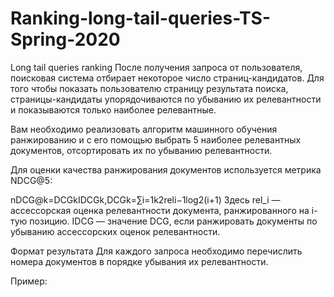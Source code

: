 # Ranking-long-tail-queries-TS-Spring-2020
Long tail queries ranking
После получения запроса от пользователя, поисковая система отбирает некоторое число страниц-кандидатов. Для того чтобы показать пользователю страницу результата поиска, страницы-кандидаты упорядочиваются по убыванию их релевантности и показываются только наиболее релевантные.

Вам необходимо реализовать алгоритм машинного обучения ранжированию и с его помощью выбрать 5 наиболее релевантных документов, отсортировать их по убыванию релевантности.


Для оценки качества ранжирования документов используется метрика NDCG@5:

nDCG@k=DCGkIDCGk,DCGk=∑i=1k2reli−1log2(i+1)
Здесь rel_i — ассессорская оценка релевантности документа, ранжированного на i-тую позицию. IDCG — значение DCG, если ранжировать документы по убыванию ассессорских оценок релевантности.

Формат результата
Для каждого запроса необходимо перечислить номера документов в порядке убывания их релевантности.

Пример:
